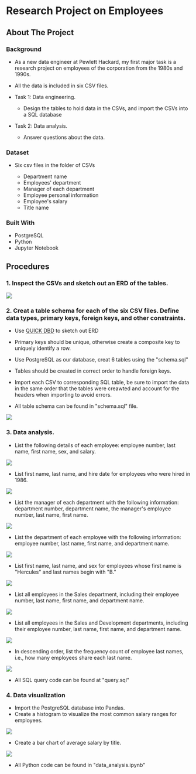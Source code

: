 
# Research Project on Employees

## About The Project

### Background

* As a new data engineer at Pewlett Hackard, my first major task is a research project on employees of the corporation from the 1980s and 1990s.

* All the data is included in six CSV files. 

* Task 1: Data engineering. 
    * Design the tables to hold data in the CSVs, and import the CSVs into a SQL database

* Task 2: Data analysis. 
    * Answer questions about the data. 
### Dataset

* Six csv files in the folder of CSVs

    * Department name
    * Employees' department
    * Manager of each department
    * Employee personal information
    * Employee's salary
    * Title name

### Built With

* PostgreSQL
* Python
* Jupyter Notebook

## Procedures

### 1. Inspect the CSVs and sketch out an ERD of the tables.
<img src = "images/ERD.png" >

### 2. Creat a table schema for each of the six CSV files. Define data types,   primary keys, foreign keys, and other constraints.
* Use [QUICK DBD](http://www.quickdatabasediagrams.com) to sketch out ERD
* Primary keys should be unique, otherwise create a composite key to uniquely identify a row.

* Use PostgreSQL as our database, creat 6 tables using the "schema.sql"
* Tables should be created in correct order to handle foreign keys.
* Import each CSV to corresponding SQL table, be sure to import the data in the same order that the tables were creawted and account for the headers when importing to avoid errors.

* All table schema can be found in "schema.sql" file.

<img src = "images/tables.JPG" >

### 3. Data analysis.
* List the following details of each employee: employee number, last name, first name, sex, and salary.
<img src = "images/1.JPG" >

* List first name, last name, and hire date for employees who were hired in 1986.
<img src = "images/2.JPG" >

* List the manager of each department with the following information: department number, department name, the manager's employee number, last name, first name.
<img src = "images/3.JPG" >

* List the department of each employee with the following information: employee number, last name, first name, and department name.
<img src = "images/4.JPG" >

* List first name, last name, and sex for employees whose first name is "Hercules" and last names begin with "B."
<img src = "images/5.JPG" >

* List all employees in the Sales department, including their employee number, last name, first name, and department name.
<img src = "images/6.JPG" >

* List all employees in the Sales and Development departments, including their employee number, last name, first name, and department name.
<img src = "images/7.JPG" >

* In descending order, list the frequency count of employee last names, i.e., how many employees share each last name.
<img src = "images/8.JPG" >

* All SQL query code can be found at "query.sql" 

### 4. Data visualization

* Import the PostgreSQL database into Pandas.
* Create a histogram to visualize the most common salary ranges for employees.
<img src = "images/salary.JPG" >

* Create a bar chart of average salary by title.
<img src = "images/salary_by_title.JPG" >

* All Python code can be found in "data_analysis.ipynb"











